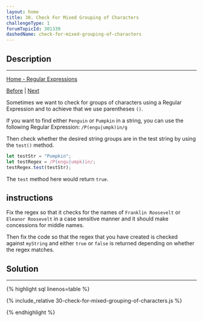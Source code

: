 ```yaml
---
layout: home
title: 30. Check For Mixed Grouping of Characters
challengeType: 1
forumTopicId: 301339
dashedName: check-for-mixed-grouping-of-characters
---
```


<div class="row">
<div class="columnStmt" markdown="1">

## Description
------

[Home - Regular Expressions](../regular-expressions/README.md)

[Before](./29-positive-and-negative-lookahead.md)  | [Next](./31-reuse-patterns-using-capture-groups.md) 

Sometimes we want to check for groups of characters using a Regular Expression and to achieve that we use parentheses `()`.

If you want to find either `Penguin` or `Pumpkin` in a string, you can use the following Regular Expression: `/P(engu|umpk)in/g`

Then check whether the desired string groups are in the test string by using the `test()` method.

```js
let testStr = "Pumpkin";
let testRegex = /P(engu|umpk)in/;
testRegex.test(testStr);
```

The `test` method here would return `true`.

##  instructions 

Fix the regex so that it checks for the names of `Franklin Roosevelt` or `Eleanor Roosevelt` in a case sensitive manner and it should make concessions for middle names.

Then fix the code so that the regex that you have created is checked against `myString` and either `true` or `false` is returned depending on whether the regex matches.

</div>
<div class="columnSol" markdown="1">

## Solution
------

{% highlight sql linenos=table %}

{% include_relative 30-check-for-mixed-grouping-of-characters.js %}

{% endhighlight %}

</div>
</div>